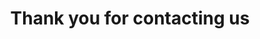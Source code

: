 ---
layout: layouts/formResponse.njk
stylesheet: formResponse.module.css
title: Thank you for contacting us
message: We've received your request and appreciate you reaching out. <br />Our team is reviewing your details, and we’ll get back to you within 2 business days.
signature: The Entrenets Team
---